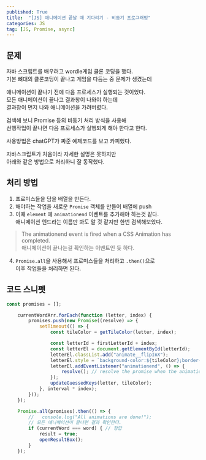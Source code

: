 ```yaml
---
published: True
title:  "[JS] 애니메이션 끝날 때 기다리기 - 비동기 프로그래밍"
categories: JS
tag: [JS, Promise, async]
---
```


## 문제

자바 스크립트를 배우려고 wordle게임 클론 코딩을 했다.  
기본 뼈대의 클론코딩이 끝나고 게임을 다듬는 중 문제가 생겼는데  

애니메이션이 끝나기 전에 다음 프로세스가 실행되는 것이었다.  
모든 애니메이션이 끝나고 결과창이 나와야 하는데  
결과창이 먼저 나와 애니메이션을 가려버렸다.

검색해 보니 Promise 등의 비동기 처리 방식을 사용해  
선행작업이 끝나면 다음 프로세스가 실행되게 해야 한다고 한다.  

사용방법은 chatGPT가 짜준 예제코드를 보고 카피했다.  

자바스크립트가 처음이라 자세한 설명은 못하지만  
아래와 같은 방법으로 처리하니 잘 동작했다.  

## 처리 방법

1. 프로미스들을 담을 배열을 만든다.  
2. 해야하는 작업을 새로운 ```Promise``` 객체를 만들어 배열에 push
3. 이때 ```element``` 에 ```animationend``` 이벤트를 추가해야 하는것 같다.  
애니메이션 엔드라는 이름만 봐도 알 것 같지만 한번 검색해보았다.  
> The animationend event is fired when a CSS Animation has completed.  
애니메이션이 끝나는걸 확인하는 이벤트인 듯 하다.  
4. ```Promise.all```을 사용해서 프로미스들을 처리하고 ```.then()```으로  
이후 작업들을 처리하면 된다.  

## 코드 스니펫

```js
const promises = [];

    currentWordArr.forEach(function (letter, index) {
        promises.push(new Promise((resolve) => {
            setTimeout(() => {
                const tileColor = getTileColor(letter, index);

                const letterId = firstLetterId + index;
                const letterEl = document.getElementById(letterId);
                letterEl.classList.add("animate__flipInX");
                letterEl.style = `background-color:${tileColor};border-color:${tileColor}`;
                letterEl.addEventListener("animationend", () => {
                    resolve(); // resolve the promise when the animation is completed
                });
                updateGuessedKeys(letter, tileColor);
            }, interval * index);
        }));
    });

    Promise.all(promises).then(() => {
        //   console.log("All animations are done!");
        // 모든 애니메이션이 끝나면 결과 확인한다.
        if (currentWord === word) { // 정답
            result = true;
            openResultBox();
        }
    });
```
